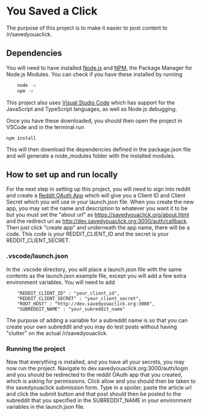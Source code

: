 # You Saved a Click

The purpose of this project is to make it easier to post content to /r/savedyouaclick. 

## Dependencies
You will need to have installed [Node.js](https://nodejs.org/en/) and [NPM](https://www.npmjs.com/), the Package Manager for Node.js Modules. You can check if you have these installed by running 
```bash
    node -v
    npm -v
```
This project also uses [Visual Studio Code](https://code.visualstudio.com/) which has support for the JavaScript and TypeScript languages, as well as Node.js debugging.

Once you have these downloaded, you should then open the project in VSCode and in the terminal run
```
npm install
```
This will then download the dependencies defined in the package.json file and will generate a node_modules folder with the installed modules.

## How to set up and run locally
For the next step in setting up this project, you will need to sign into reddit and create a [Reddit OAuth App](https://www.reddit.com/prefs/apps) which will give you a Client ID and Client Secret which you will use in your launch.json file. When you create the new app, you may set the name and description to whatever you want it to be but you must set the "about url" as https://savedyouaclick.org/about.html and the redirect uri as http://dev.savedyouaclick.org:3000/auth/callback. Then just click "create app" and underneath the app name, there will be a code. This code is your REDDIT_CLIENT_ID and the secret is your REDDIT_CLIENT_SECRET.

### .vscode/launch.json
In the .vscode directory, you will place a launch.json file with the same contents as the launch.json.example file, except you will add a few extra environment variables. You will need to add 

```
    "REDDIT_CLIENT_ID" : "your_client_id",
    "REDDIT_CLIENT_SECRET" : "your_client_secret",
    "ROOT_HOST" : "http://dev.savedyouaclick.org:3000",
    "SUBREDDIT_NAME" : "your_subreddit_name"
```
The purpose of adding a variable for a subreddit name is so that you can create your own subreddit and you may do test posts without having "clutter" on the actual /r/savedyouaclick.

### Running the project
Now that everything is installed, and you have all your secrets, you may now run the project. Navigate to dev.savedyouaclick.org:3000/auth/login and you should be redirected to the reddit OAuth app that you created, which is asking for permissions. Click allow and you should then be taken to the savedyouaclick submission form. Type in a spoiler, paste the article url and click the submit button and that post should then be posted to the subreddit that you specified in the SUBREDDIT_NAME in your environment variables in the launch.json file.


